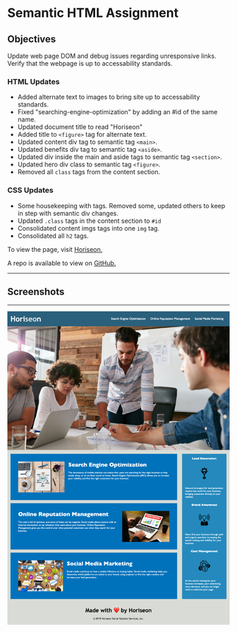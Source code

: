 # Semantic HTML Assignment

## Objectives
Update web page DOM and debug issues regarding unresponsive links. Verify that the webpage is up to accessability standards.

### **HTML Updates**
* Added alternate text to images to bring site up to accessability standards.
* Fixed "searching-engine-optimization" by adding an #id of the same name.
* Updated document title to read "Horiseon"
* Added title to `<figure>` tag for alternate text.
* Updated content div tag to semantic tag `<main>`.
* Updated benefits div tag to semantic tag `<aside>`.
* Updated div inside the main and aside tags to semantic tag `<section>`.
* Updated hero div class to semantic tag `<figure>`.
* Removed all `class` tags from the content section.

### **CSS Updates**
* Some housekeeping with tags. Removed some, updated others to keep in step with semantic div changes.
* Updated `.class` tags in the content section to `#id`
* Consolidated content imgs tags into one `img` tag.
* Consolidated all `h2` tags.

To view the page, visit [Horiseon.](https://wulfsounds.github.io/semantic-html/)

A repo is available to view on [GitHub.](https://github.com/wulfsounds/semantic-html)

--------------------

## **Screenshots**

--------------------

![horiseon-screenshot](./assets/images/horiseon-screenshot.png)